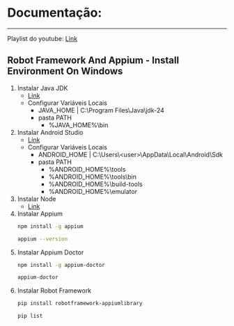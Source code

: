 # Documentação:

---

Playlist do youtube:
[Link](https://www.youtube.com/playlist?list=PL4GZKvvcjS3vAPWLqWbKZogkL5cD71yrT)

## Robot Framework And Appium - Install Environment On Windows

1. Instalar Java JDK
   - [Link](https://www.oracle.com/th/java/technologies/downloads/#jdk24-windows)
   - Configurar Variáveis Locais
     - JAVA_HOME | C:\Program Files\Java\jdk-24
     - pasta PATH
       - %JAVA_HOME%\bin
2. Instalar Android Studio  
   - [Link](https://developer.android.com/studio?hl=pt-br)
   - Configurar Variáveis Locais
     - ANDROID_HOME | C:\Users\\\<user>\AppData\Local\Android\Sdk
     - pasta PATH
       - %ANDROID_HOME%\tools
       - %ANDROID_HOME%\tools\bin
       - %ANDROID_HOME%\build-tools
       - %ANDROID_HOME%\emulator
3. Instalar Node
   - [Link](https://nodejs.org/pt)
4. Instalar Appium  
   ```bash
   npm install -g appium  
   ```
   ```bash
   appium --version 
   ```
5. Instalar Appium Doctor
    ```bash
   npm install -g appium-doctor  
   ```
      ```bash
   appium-doctor 
   ```
6. Instalar Robot Framework
    ```bash
   pip install robotframework-appiumlibrary  
   ```
   ```bash
   pip list 
   ```